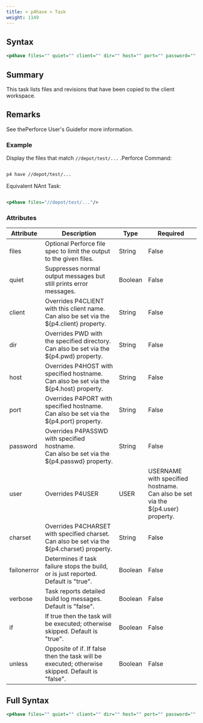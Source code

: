 ```yaml
---
title: < p4have > Task
weight: 1149
---
```

## Syntax
```xml
<p4have files="" quiet="" client="" dir="" host="" port="" password="" user="" charset="" />
```
## Summary ##
This task lists files and revisions that have been copied to the client workspace.

## Remarks ##
See thePerforce User&#39;s Guidefor more information.



### Example ###
Display the files that match `//depot/test/...` .Perforce Command:


```xml

p4 have //depot/test/...
```
Equivalent NAnt Task:
```xml

<p4have files="//depot/test/..."/>
```



### Attributes
| Attribute | Description | Type | Required |
| --------- | ----------- | ---- | -------- |
| files | Optional Perforce file spec to limit the output to the given files. | String | False |
| quiet | Suppresses normal output messages but still prints error messages. | Boolean | False |
| client | Overrides P4CLIENT with this client name.<br>Can also be set via the ${p4.client} property. | String | False |
| dir | Overrides PWD with the specified directory.<br>Can also be set via the ${p4.pwd} property. | String | False |
| host | Overrides P4HOST with specified hostname.<br>Can also be set via the ${p4.host} property. | String | False |
| port | Overrides P4PORT with specified hostname.<br>Can also be set via the ${p4.port} property. | String | False |
| password | Overrides P4PASSWD with specified hostname.<br>Can also be set via the ${p4.passwd} property. | String | False |
| user | Overrides P4USER|USER|USERNAME with specified hostname.<br>Can also be set via the ${p4.user} property. | String | False |
| charset | Overrides P4CHARSET with specified charset.<br>Can also be set via the ${p4.charset} property. | String | False |
| failonerror | Determines if task failure stops the build, or is just reported. Default is &quot;true&quot;. | Boolean | False |
| verbose | Task reports detailed build log messages.  Default is &quot;false&quot;. | Boolean | False |
| if | If true then the task will be executed; otherwise skipped. Default is &quot;true&quot;. | Boolean | False |
| unless | Opposite of if.  If false then the task will be executed; otherwise skipped. Default is &quot;false&quot;. | Boolean | False |

## Full Syntax
```xml
<p4have files="" quiet="" client="" dir="" host="" port="" password="" user="" charset="" failonerror="" verbose="" if="" unless="" />
```
